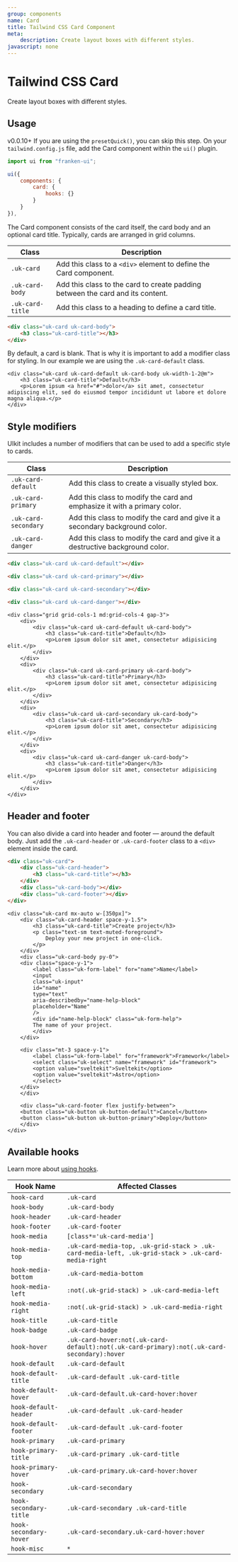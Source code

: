 ```yaml
---
group: components
name: Card
title: Tailwind CSS Card Component
meta:
    description: Create layout boxes with different styles.
javascript: none
---
```


# Tailwind CSS Card

<p class="mt-2 uk-text-lead">Create layout boxes with different styles.</p>

## Usage

<span class="uk-badge uk-badge-danger">v0.0.10+</span> If you are using the `presetQuick()`, you can skip this step. On your `tailwind.config.js` file, add the Card component within the `ui()` plugin.

```javascript
import ui from "franken-ui";

ui({
    components: {
        card: {
            hooks: {}
        }
    }
}),
```

The Card component consists of the card itself, the card body and an optional card title. Typically, cards are arranged in grid columns.

| Class            | Description                                                                    |
|------------------|--------------------------------------------------------------------------------|
| `.uk-card`       | Add this class to a `<div>` element to define the Card component.              |
| `.uk-card-body`  | Add this class to the card to create padding between the card and its content. |
| `.uk-card-title` | Add this class to a heading to define a card title.                            |

```html
<div class="uk-card uk-card-body">
    <h3 class="uk-card-title"></h3>
</div>
```

By default, a card is blank. That is why it is important to add a modifier class for styling. In our example we are using the `.uk-card-default` class.

```example
<div class="uk-card uk-card-default uk-card-body uk-width-1-2@m">
    <h3 class="uk-card-title">Default</h3>
    <p>Lorem ipsum <a href="#">dolor</a> sit amet, consectetur adipiscing elit, sed do eiusmod tempor incididunt ut labore et dolore magna aliqua.</p>
</div>
```

## Style modifiers

UIkit includes a number of modifiers that can be used to add a specific style to cards.

| Class                | Description                                                                   |
|----------------------|-------------------------------------------------------------------------------|
| `.uk-card-default`   | Add this class to create a visually styled box.                               |
| `.uk-card-primary`   | Add this class to modify the card and emphasize it with a primary color.      |
| `.uk-card-secondary` | Add this class to modify the card and give it a secondary background color.   |
| `.uk-card-danger`    | Add this class to modify the card and give it a destructive background color. |

```html
<div class="uk-card uk-card-default"></div>

<div class="uk-card uk-card-primary"></div>

<div class="uk-card uk-card-secondary"></div>

<div class="uk-card uk-card-danger"></div>
```

```example
<div class="grid grid-cols-1 md:grid-cols-4 gap-3">
    <div>
        <div class="uk-card uk-card-default uk-card-body">
            <h3 class="uk-card-title">Default</h3>
            <p>Lorem ipsum dolor sit amet, consectetur adipisicing elit.</p>
        </div>
    </div>
    <div>
        <div class="uk-card uk-card-primary uk-card-body">
            <h3 class="uk-card-title">Primary</h3>
            <p>Lorem ipsum dolor sit amet, consectetur adipisicing elit.</p>
        </div>
    </div>
    <div>
        <div class="uk-card uk-card-secondary uk-card-body">
            <h3 class="uk-card-title">Secondary</h3>
            <p>Lorem ipsum dolor sit amet, consectetur adipisicing elit.</p>
        </div>
    </div>
    <div>
        <div class="uk-card uk-card-danger uk-card-body">
            <h3 class="uk-card-title">Danger</h3>
            <p>Lorem ipsum dolor sit amet, consectetur adipisicing elit.</p>
        </div>
    </div>
</div>
```

## Header and footer

You can also divide a card into header and footer — around the default body. Just add the `.uk-card-header` or `.uk-card-footer` class to a `<div>` element inside the card.

```html
<div class="uk-card">
    <div class="uk-card-header">
        <h3 class="uk-card-title"></h3>
    </div>
    <div class="uk-card-body"></div>
    <div class="uk-card-footer"></div>
</div>
```

```example
<div class="uk-card mx-auto w-[350px]">
    <div class="uk-card-header space-y-1.5">
        <h3 class="uk-card-title">Create project</h3>
        <p class="text-sm text-muted-foreground">
            Deploy your new project in one-click.
        </p>
    </div>
    <div class="uk-card-body py-0">
    <div class="space-y-1">
        <label class="uk-form-label" for="name">Name</label>
        <input
        class="uk-input"
        id="name"
        type="text"
        aria-describedby="name-help-block"
        placeholder="Name"
        />
        <div id="name-help-block" class="uk-form-help">
        The name of your project.
        </div>
    </div>

    <div class="mt-3 space-y-1">
        <label class="uk-form-label" for="framework">Framework</label>
        <select class="uk-select" name="framework" id="framework">
        <option value="sveltekit">Sveltekit</option>
        <option value="sveltekit">Astro</option>
        </select>
    </div>
    </div>

    <div class="uk-card-footer flex justify-between">
    <button class="uk-button uk-button-default">Cancel</button>
    <button class="uk-button uk-button-primary">Deploy</button>
    </div>
</div>
```

## Available hooks

Learn more about [using hooks](hooks.md).

| Hook Name              | Affected Classes                                                                                  |
|------------------------|---------------------------------------------------------------------------------------------------|
| `hook-card`            | `.uk-card`                                                                                        |
| `hook-body`            | `.uk-card-body`                                                                                   |
| `hook-header`          | `.uk-card-header`                                                                                 |
| `hook-footer`          | `.uk-card-footer`                                                                                 |
| `hook-media`           | `[class*='uk-card-media']`                                                                        |
| `hook-media-top`       | `.uk-card-media-top, .uk-grid-stack > .uk-card-media-left, .uk-grid-stack > .uk-card-media-right` |
| `hook-media-bottom`    | `.uk-card-media-bottom`                                                                           |
| `hook-media-left`      | `:not(.uk-grid-stack) > .uk-card-media-left`                                                      |
| `hook-media-right`     | `:not(.uk-grid-stack) > .uk-card-media-right`                                                     |
| `hook-title`           | `.uk-card-title`                                                                                  |
| `hook-badge`           | `.uk-card-badge`                                                                                  |
| `hook-hover`           | `.uk-card-hover:not(.uk-card-default):not(.uk-card-primary):not(.uk-card-secondary):hover`        |
| `hook-default`         | `.uk-card-default`                                                                                |
| `hook-default-title`   | `.uk-card-default .uk-card-title`                                                                 |
| `hook-default-hover`   | `.uk-card-default.uk-card-hover:hover`                                                            |
| `hook-default-header`  | `.uk-card-default .uk-card-header`                                                                |
| `hook-default-footer`  | `.uk-card-default .uk-card-footer`                                                                |
| `hook-primary`         | `.uk-card-primary`                                                                                |
| `hook-primary-title`   | `.uk-card-primary .uk-card-title`                                                                 |
| `hook-primary-hover`   | `.uk-card-primary.uk-card-hover:hover`                                                            |
| `hook-secondary`       | `.uk-card-secondary`                                                                              |
| `hook-secondary-title` | `.uk-card-secondary .uk-card-title`                                                               |
| `hook-secondary-hover` | `.uk-card-secondary.uk-card-hover:hover`                                                          |
| `hook-misc`            | `*`                                                                                               |